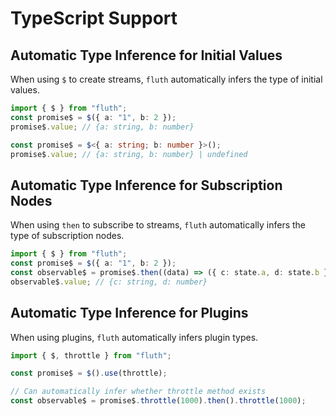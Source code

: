 # TypeScript Support

## Automatic Type Inference for Initial Values

When using `$` to create streams, `fluth` automatically infers the type of initial values.

```typescript
import { $ } from "fluth";
const promise$ = $({ a: "1", b: 2 });
promise$.value; // {a: string, b: number}

const promise$ = $<{ a: string; b: number }>();
promise$.value; // {a: string, b: number} | undefined
```

## Automatic Type Inference for Subscription Nodes

When using `then` to subscribe to streams, `fluth` automatically infers the type of subscription nodes.

```typescript
import { $ } from "fluth";
const promise$ = $({ a: "1", b: 2 });
const observable$ = promise$.then((data) => ({ c: state.a, d: state.b }));
observable$.value; // {c: string, d: number}
```

## Automatic Type Inference for Plugins

When using plugins, `fluth` automatically infers plugin types.

```typescript
import { $, throttle } from "fluth";

const promise$ = $().use(throttle);

// Can automatically infer whether throttle method exists
const observable$ = promise$.throttle(1000).then().throttle(1000);
```
